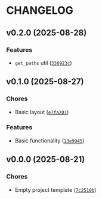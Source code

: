 # CHANGELOG


## v0.2.0 (2025-08-28)

### Features

- `get_paths` util
  ([`336923c`](https://github.com/MicaelJarniac/builder-io/commit/336923c6f2f65abf973d75529ddac20bbb4f6b26))


## v0.1.0 (2025-08-27)

### Chores

- Basic layout
  ([`e7fa201`](https://github.com/MicaelJarniac/builder-io/commit/e7fa20195a800bb7d11acea7174cd82aea517100))

### Features

- Basic functionality
  ([`13e9945`](https://github.com/MicaelJarniac/builder-io/commit/13e9945d6aaa1d5287253a7ce841aeb19f521296))


## v0.0.0 (2025-08-21)

### Chores

- Empty project template
  ([`7c2510b`](https://github.com/MicaelJarniac/builder-io/commit/7c2510bf916f0ec6d16285231d1be6e787dde034))
